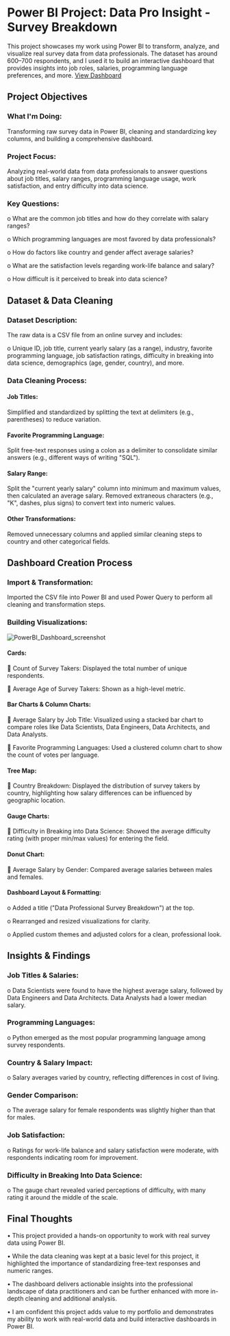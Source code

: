 # Power BI Project: Data Pro Insight - Survey Breakdown
This project showcases my work using Power BI to transform, analyze, and visualize real survey data from data professionals. The dataset has around 600–700 respondents, and I used it to build an interactive dashboard that provides insights into job roles, salaries, programming language preferences, and more. <a href = "https://github.com/ak060204/Data-visualization-projects/blob/main/PowerBI_Project/PowerBI_Dashboard_screenshot.png"> View Dashboard </a>

## Project Objectives
### What I'm Doing:
Transforming raw survey data in Power BI, cleaning and standardizing key columns, and building a comprehensive dashboard.
### Project Focus:
Analyzing real-world data from data professionals to answer questions about job titles, salary ranges, programming language usage, work satisfaction, and entry difficulty into data science.
### Key Questions: 
o	What are the common job titles and how do they correlate with salary ranges?

o	Which programming languages are most favored by data professionals?

o	How do factors like country and gender affect average salaries?

o	What are the satisfaction levels regarding work-life balance and salary?

o	How difficult is it perceived to break into data science?

## Dataset & Data Cleaning
### Dataset Description:
The raw data is a CSV file from an online survey and includes: 

o	Unique ID, job title, current yearly salary (as a range), industry, favorite programming language, job satisfaction ratings, difficulty in breaking into data science, demographics (age, gender, country), and more.
### Data Cleaning Process: 
#### Job Titles:
Simplified and standardized by splitting the text at delimiters (e.g., parentheses) to reduce variation.

#### Favorite Programming Language:

Split free-text responses using a colon as a delimiter to consolidate similar answers (e.g., different ways of writing "SQL").

#### Salary Range:

Split the "current yearly salary" column into minimum and maximum values, then calculated an average salary. Removed extraneous characters (e.g., "K", dashes, plus signs) to convert text into numeric values.

#### Other Transformations:
Removed unnecessary columns and applied similar cleaning steps to country and other categorical fields.

## Dashboard Creation Process
###	Import & Transformation:
Imported the CSV file into Power BI and used Power Query to perform all cleaning and transformation steps.

### Building Visualizations: 

![PowerBI_Dashboard_screenshot](https://github.com/user-attachments/assets/f18e3c58-f40e-4f59-9777-3fbcdd315960)

#### Cards: 
	Count of Survey Takers: Displayed the total number of unique respondents.

	Average Age of Survey Takers: Shown as a high-level metric.

#### Bar Charts & Column Charts: 
	Average Salary by Job Title: Visualized using a stacked bar chart to compare roles like Data Scientists, Data Engineers, Data Architects, and Data Analysts.

	Favorite Programming Languages: Used a clustered column chart to show the count of votes per language.

#### Tree Map: 
	Country Breakdown: Displayed the distribution of survey takers by country, highlighting how salary differences can be influenced by geographic location.
#### Gauge Charts: 
	Difficulty in Breaking into Data Science: Showed the average difficulty rating (with proper min/max values) for entering the field.
#### Donut Chart: 
	Average Salary by Gender: Compared average salaries between males and females.
#### Dashboard Layout & Formatting: 
o	Added a title ("Data Professional Survey Breakdown") at the top.

o	Rearranged and resized visualizations for clarity.

o	Applied custom themes and adjusted colors for a clean, professional look.

## Insights & Findings
### Job Titles & Salaries: 
o	Data Scientists were found to have the highest average salary, followed by Data Engineers and Data Architects. Data Analysts had a lower median salary.
### Programming Languages: 
o	Python emerged as the most popular programming language among survey respondents.
### Country & Salary Impact: 
o	Salary averages varied by country, reflecting differences in cost of living.
### Gender Comparison: 
o	The average salary for female respondents was slightly higher than that for males.
### Job Satisfaction: 
o	Ratings for work-life balance and salary satisfaction were moderate, with respondents indicating room for improvement.
### Difficulty in Breaking Into Data Science: 
o	The gauge chart revealed varied perceptions of difficulty, with many rating it around the middle of the scale.

## Final Thoughts
•	This project provided a hands-on opportunity to work with real survey data using Power BI.

•	While the data cleaning was kept at a basic level for this project, it highlighted the importance of standardizing free-text responses and numeric ranges.

•	The dashboard delivers actionable insights into the professional landscape of data practitioners and can be further enhanced with more in-depth cleaning and additional analysis.

•	I am confident this project adds value to my portfolio and demonstrates my ability to work with real-world data and build interactive dashboards in Power BI.
